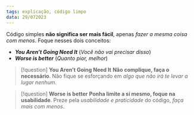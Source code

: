 ```yaml
---
tags: explicação, código limpo
data: 29/072023
---
```




Código simples **não significa ser mais fácil**, apenas *fazer a mesma coisa com menos*. Foque nesses dois conceitos:
- ***You Aren’t Going Need It*** (*Você não vai precisar disso*)
- ***Worse is better*** (*Quanto pior, melhor*)

>[!question] **You Aren’t Going Need It**
>**Não complique, faça o necessário**. Não fique se esforçando em *algo que não irá te levar a lugar nenhum*.

>[!question] **Worse is better**
>**Ponha limite a si mesmo, foque na usabilidade**. Preze pela *usabilidade e praticidade* do código, *faça mais com menos*.
>